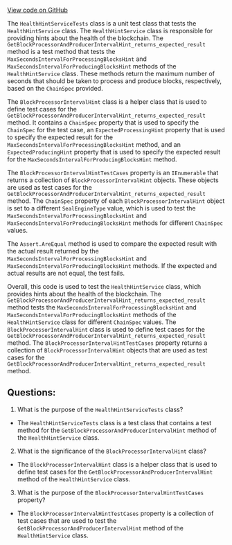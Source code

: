 [View code on GitHub](https://github.com/nethermindeth/nethermind/Nethermind.Blockchain.Test/Services/HealthHintServiceTests.cs)

The `HealthHintServiceTests` class is a unit test class that tests the `HealthHintService` class. The `HealthHintService` class is responsible for providing hints about the health of the blockchain. The `GetBlockProcessorAndProducerIntervalHint_returns_expected_result` method is a test method that tests the `MaxSecondsIntervalForProcessingBlocksHint` and `MaxSecondsIntervalForProducingBlocksHint` methods of the `HealthHintService` class. These methods return the maximum number of seconds that should be taken to process and produce blocks, respectively, based on the `ChainSpec` provided.

The `BlockProcessorIntervalHint` class is a helper class that is used to define test cases for the `GetBlockProcessorAndProducerIntervalHint_returns_expected_result` method. It contains a `ChainSpec` property that is used to specify the `ChainSpec` for the test case, an `ExpectedProcessingHint` property that is used to specify the expected result for the `MaxSecondsIntervalForProcessingBlocksHint` method, and an `ExpectedProducingHint` property that is used to specify the expected result for the `MaxSecondsIntervalForProducingBlocksHint` method.

The `BlockProcessorIntervalHintTestCases` property is an `IEnumerable` that returns a collection of `BlockProcessorIntervalHint` objects. These objects are used as test cases for the `GetBlockProcessorAndProducerIntervalHint_returns_expected_result` method. The `ChainSpec` property of each `BlockProcessorIntervalHint` object is set to a different `SealEngineType` value, which is used to test the `MaxSecondsIntervalForProcessingBlocksHint` and `MaxSecondsIntervalForProducingBlocksHint` methods for different `ChainSpec` values.

The `Assert.AreEqual` method is used to compare the expected result with the actual result returned by the `MaxSecondsIntervalForProcessingBlocksHint` and `MaxSecondsIntervalForProducingBlocksHint` methods. If the expected and actual results are not equal, the test fails.

Overall, this code is used to test the `HealthHintService` class, which provides hints about the health of the blockchain. The `GetBlockProcessorAndProducerIntervalHint_returns_expected_result` method tests the `MaxSecondsIntervalForProcessingBlocksHint` and `MaxSecondsIntervalForProducingBlocksHint` methods of the `HealthHintService` class for different `ChainSpec` values. The `BlockProcessorIntervalHint` class is used to define test cases for the `GetBlockProcessorAndProducerIntervalHint_returns_expected_result` method. The `BlockProcessorIntervalHintTestCases` property returns a collection of `BlockProcessorIntervalHint` objects that are used as test cases for the `GetBlockProcessorAndProducerIntervalHint_returns_expected_result` method.
## Questions: 
 1. What is the purpose of the `HealthHintServiceTests` class?
- The `HealthHintServiceTests` class is a test class that contains a test method for the `GetBlockProcessorAndProducerIntervalHint` method of the `HealthHintService` class.

2. What is the significance of the `BlockProcessorIntervalHint` class?
- The `BlockProcessorIntervalHint` class is a helper class that is used to define test cases for the `GetBlockProcessorAndProducerIntervalHint` method of the `HealthHintService` class.

3. What is the purpose of the `BlockProcessorIntervalHintTestCases` property?
- The `BlockProcessorIntervalHintTestCases` property is a collection of test cases that are used to test the `GetBlockProcessorAndProducerIntervalHint` method of the `HealthHintService` class.